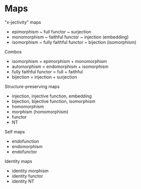 # Maps

"x-jectivity" maps
- epimorphism  ~ full functor           ~ surjection
- monomorphism ~ faithful functor       ~ injection (embedding)
- isomorphism  ~ fully faithful functor ~ bijection (isomorphism)

Combos
- isomorphism = epimorphism + monomorphism
- automorphism = endomorphism + isomorphism
- fully faithful functor = full + faithful
- bijection = injection + surjection

Structure-preserving maps
- injection, injective function, embedding
- bijection, bijective function, isomorphism
- homomorphism
- morphism (homomorphism)
- functor
- NT

Self maps
- endofunction
- endomorphism
- endofunctor

Identity maps
- identity morphism
- identity functor
- identity NT
